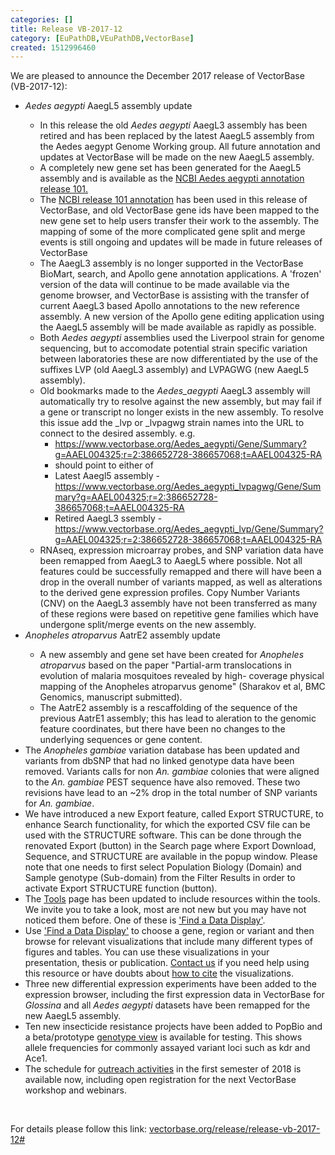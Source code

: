 ```yaml
---
categories: []
title: Release VB-2017-12
category: [EuPathDB,VEuPathDB,VectorBase]
created: 1512996460
---
```

We are pleased to announce the December 2017 release of VectorBase (VB-2017-12):
<ul>
<li><i>Aedes aegypti</i> AaegL5 assembly update</li>
<ul>
<li>In this release the old <i>Aedes aegypti</i> AaegL3 assembly has been retired and has been replaced by the latest AaegL5 assembly from the Aedes aegypt Genome Working group.  All future annotation and updates at VectorBase will be made on the new AaegL5 assembly.</li>
<li>A completely new gene set has been generated for the AaegL5 assembly and is available as the <a href="https://www.ncbi.nlm.nih.gov/genome/annotation_euk/Aedes_aegypti/101/">NCBI Aedes aegypti annotation release 101.</a></li>
<li>The <a href="https://www.ncbi.nlm.nih.gov/genome/annotation_euk/Aedes_aegypti/101/">NCBI release 101 annotation</a> has been used in this release of VectorBase, and old VectorBase gene ids have been mapped to the new gene set to help users transfer their work to the assembly. The mapping of some of the more complicated gene split and merge events is still ongoing and updates will be made in future releases of VectorBase</li>
<li> The AaegL3 assembly is no longer supported in the VectorBase BioMart, search, and Apollo gene annotation applications. A 'frozen' version of the data will continue to be made available via the genome browser, and VectorBase is assisting with the transfer of current AaegL3 based Apollo annotations to the new reference assembly. A new version of the Apollo gene editing application using the AaegL5 assembly will be made available as rapidly as possible. </li>
<li>Both <i>Aedes aegypti</i> assemblies used the Liverpool strain for genome sequencing, but to accomodate potential strain specific variation between laboratories these are now differentiated by the use of the suffixes LVP (old AaegL3 assembly) and LVPAGWG (new AaegL5 assembly).</li>
<li>Old bookmarks made to the <i>Aedes_aegypti</i> AaegL3 assembly will automatically try to resolve against the new assembly, but may fail if a gene or transcript no longer exists in the new assembly. To resolve this issue add the _lvp or _lvpagwg strain names into the URL to connect to the desired assembly. e.g.

<ul>
<li><a href="https://www.vectorbase.org/Aedes_aegypti/Gene/Summary?g=AAEL004325;r=2:386652728-386657068;t=AAEL004325-RA">https://www.vectorbase.org/Aedes_aegypti/Gene/Summary?g=AAEL004325;r=2:386652728-386657068;t=AAEL004325-RA</a>
<li> should point to either of</li>
<li>Latest Aaegl5 assembly - <a href="https://www.vectorbase.org/Aedes_aegypti_lvpagwg/Gene/Summary?g=AAEL004325;r=2:386652728-386657068;t=AAEL004325-RA">https://www.vectorbase.org/Aedes_aegypti_lvpagwg/Gene/Summary?g=AAEL004325;r=2:386652728-386657068;t=AAEL004325-RA</a>
<li>Retired AaegL3 ssembly - <a href="https://www.vectorbase.org/Aedes_aegypti_lvp/Gene/Summary?g=AAEL004325;r=2:386652728-386657068;t=AAEL004325-RA">https://www.vectorbase.org/Aedes_aegypti_lvp/Gene/Summary?g=AAEL004325;r=2:386652728-386657068;t=AAEL004325-RA</a>
</ul>
</li>
<li>RNAseq, expression microarray probes, and SNP variation data have been remapped from AaegL3 to AaegL5 where possible. Not all features could be successfully remapped and there will have been a drop in the overall number of variants mapped, as well as alterations to the derived gene expression profiles. Copy Number Variants (CNV) on the AaegL3  assembly have not been transferred as many of these regions were based on repetitive gene families which have undergone split/merge events on the new assembly.</li>
</ul>
<li><i>Anopheles atroparvus</i> AatrE2 assembly update</li>
<ul>
<li> A new assembly and gene set have been created for <i>Anopheles atroparvus</i> based on the paper "Partial-arm translocations in evolution of malaria mosquitoes revealed by high- coverage physical mapping of the Anopheles atroparvus genome" (Sharakov et al, BMC Genomics, manuscript submitted). </li>
<li>The AatrE2 assembly is a rescaffolding of the sequence of the previous AatrE1 assembly; this has lead to aleration to the genomic feature coordinates, but there have been no changes to the underlying sequences or gene content.</li>
</ul>
<li>The <i>Anopheles gambiae</i> variation database has been updated and variants from dbSNP that had no linked genotype data have been removed. Variants calls for non <i>An. gambiae</i> colonies that were aligned to the <i>An. gambiae</i> PEST sequence have also removed. These two revisions have lead to an ~2% drop in the total number of SNP variants for <i>An. gambiae</i>.</li>
<li>We have introduced a new Export feature, called Export STRUCTURE, to enhance Search functionality, for which the exported CSV file can be used with the STRUCTURE software.
This can be done through the renovated Export (button) in the Search page where Export Download, Sequence, and STRUCTURE are available in the popup window. Please note that one needs to first select Population Biology (Domain) and Sample genotype (Sub-domain) from the Filter Results in order to activate Export STRUCTURE function (button). </li>

<li>The <a href="https://www.vectorbase.org/navigation/tools">Tools</a> page has been updated to include resources within the tools. We invite you to take a look, most are not new but you may have not noticed them before. One of these is <a href="https://www.vectorbase.org/info/website/gallery.html">'Find a Data Display'</a>. 

<li>Use <a href="https://www.vectorbase.org/info/website/gallery.html">'Find a Data Display'</a> to choose a gene, region or variant and then browse for relevant visualizations that include many different types of figures and tables. You can use these visualizations in your presentation, thesis or publication. <a href="/contact">Contact us</a> if you need help using this resource or have doubts about <a href="/faqs/how-cite-vectorbase">how to cite</a> the visualizations.</li>

<li>Three new differential expression experiments have been added to the expression browser, including the first expression data in VectorBase for <i>Glossina</i> and all <i>Aedes aegypti</i> datasets have been remapped for the new AaegL5 assembly.</li>
<li>Ten new insecticide resistance projects have been added to PopBio and a beta/prototype <a href="/popbio/map/?view=geno">genotype view</a> is available for testing. This shows allele frequencies for commonly assayed variant loci such as kdr and Ace1.</li>
<li>The schedule for <a href="/workshops">outreach activities</a> in the first semester of 2018 is available now, including open registration for the next VectorBase workshop and webinars. </li>
</ul>

</br>

For details please follow this link:  <a href="/release/release-vb-2017-12#">vectorbase.org/release/release-vb-2017-12#</a>
